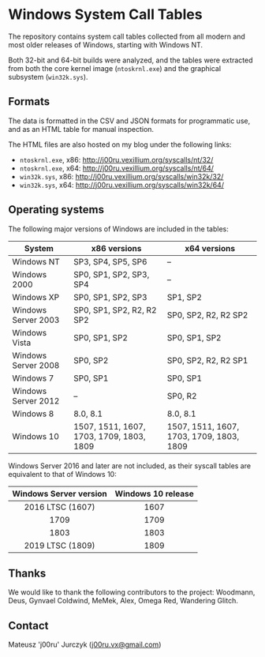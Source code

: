 # Windows System Call Tables

The repository contains system call tables collected from all modern and most older releases of Windows, starting with Windows NT.

Both 32-bit and 64-bit builds were analyzed, and the tables were extracted from both the core kernel image (`ntoskrnl.exe`) and the graphical subsystem (`win32k.sys`).

## Formats

The data is formatted in the CSV and JSON formats for programmatic use, and as an HTML table for manual inspection.

The HTML files are also hosted on my blog under the following links:

- `ntoskrnl.exe`, x86: http://j00ru.vexillium.org/syscalls/nt/32/
- `ntoskrnl.exe`, x64: http://j00ru.vexillium.org/syscalls/nt/64/
- `win32k.sys`, x86: http://j00ru.vexillium.org/syscalls/win32k/32/
- `win32k.sys`, x64: http://j00ru.vexillium.org/syscalls/win32k/64/

## Operating systems

The following major versions of Windows are included in the tables:

| System              | x86 versions                             | x64 versions                             |
|---------------------|------------------------------------------|------------------------------------------|
| Windows NT          | SP3, SP4, SP5, SP6                       | –                                        |
| Windows 2000        | SP0, SP1, SP2, SP3, SP4                  | –                                        |
| Windows XP          | SP0, SP1, SP2, SP3                       | SP1, SP2                                 |
| Windows Server 2003 | SP0, SP1, SP2, R2, R2 SP2                | SP0, SP2, R2, R2 SP2                     |
| Windows Vista       | SP0, SP1, SP2                            | SP0, SP1, SP2                            |
| Windows Server 2008 | SP0, SP2                                 | SP0, SP2, R2, R2 SP1                     |
| Windows 7           | SP0, SP1                                 | SP0, SP1                                 |
| Windows Server 2012 | –                                        | SP0, R2                                  |
| Windows 8           | 8.0, 8.1                                 | 8.0, 8.1                                 |
| Windows 10          | 1507, 1511, 1607, 1703, 1709, 1803, 1809 | 1507, 1511, 1607, 1703, 1709, 1803, 1809 |

Windows Server 2016 and later are not included, as their syscall tables are equivalent to that of Windows 10:

| Windows Server version | Windows 10 release |
|:----------------------:|:------------------:|
|    2016 LTSC (1607)    |        1607        |
|          1709          |        1709        |
|          1803          |        1803        |
|    2019 LTSC (1809)    |        1809        |

## Thanks

We would like to thank the following contributors to the project: Woodmann, Deus, Gynvael Coldwind, MeMek, Alex, Omega Red, Wandering Glitch.

## Contact

Mateusz 'j00ru' Jurczyk (j00ru.vx@gmail.com)
